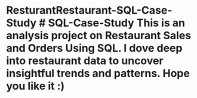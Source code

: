 # ResturantRestaurant-SQL-Case-Study # SQL-Case-Study This is an analysis project on Restaurant Sales and Orders Using SQL. I dove deep into restaurant data to uncover insightful trends and patterns. Hope you like it :)
